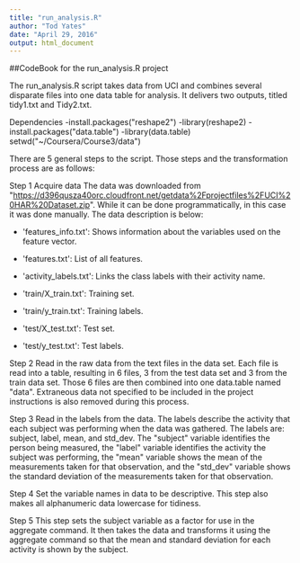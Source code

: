 ```yaml
---
title: "run_analysis.R"
author: "Tod Yates"
date: "April 29, 2016"
output: html_document
---
```

##CodeBook for the run_analysis.R project

The run_analysis.R script takes data from UCI and combines several disparate files into one data table for analysis. It delivers two outputs, titled tidy1.txt and Tidy2.txt.

Dependencies
-install.packages("reshape2")
-library(reshape2)
-install.packages("data.table")
-library(data.table)
setwd("~/Coursera/Course3/data")

There are 5 general steps to the script. Those steps and the transformation process are as follows:

Step 1
Acquire data
The data was downloaded from "https://d396qusza40orc.cloudfront.net/getdata%2Fprojectfiles%2FUCI%20HAR%20Dataset.zip". While it can be done programmatically, in this case it was done manually. The data description is below:

- 'features_info.txt': Shows information about the variables used on the feature vector.

- 'features.txt': List of all features.

- 'activity_labels.txt': Links the class labels with their activity name.

- 'train/X_train.txt': Training set.

- 'train/y_train.txt': Training labels.

- 'test/X_test.txt': Test set.

- 'test/y_test.txt': Test labels.

Step 2
Read in the raw data from the text files in the data set. Each file is read into a table, resulting in 6 files, 3 from the test data set and 3 from the train data set. Those 6 files are then combined into one data.table named "data". Extraneous data not specified to be included in the project instructions is also removed during this process.

Step 3
Read in the labels from the data. The labels describe the activity that each subject was performing when the data was gathered. The labels are: subject, label, mean, and std_dev. The "subject" variable identifies the person being measured, the "label" variable identifies the activity the subject was performing, the "mean" variable shows the mean of the measurements taken for that observation, and the "std_dev" variable shows the standard deviation of the measurements taken for that observation.

Step 4 
Set the variable names in data to be descriptive. This step also makes all alphanumeric data lowercase for tidiness.

Step 5
This step sets the subject variable as a factor for use in the aggregate command. It then takes the data and transforms it using the aggregate command so that the mean and standard deviation for each activity is shown by the subject. 


